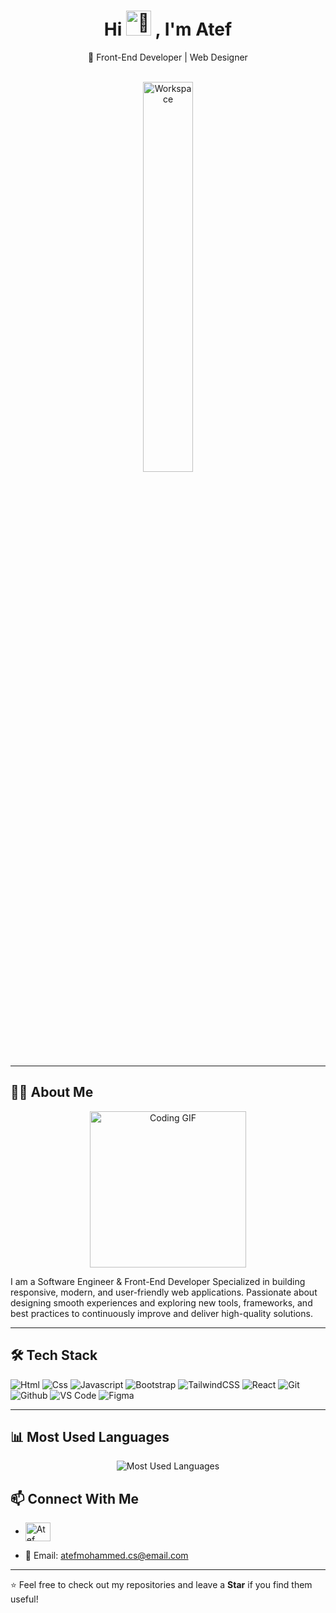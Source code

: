 <div align="center">
<h1 align="center">Hi <picture>
  <source srcset="https://fonts.gstatic.com/s/e/notoemoji/latest/1f44b_1f3fb/512.webp" type="image/webp">
  <img src="https://fonts.gstatic.com/s/e/notoemoji/latest/1f44b_1f3fb/512.gif" alt="👋" width="40" height="40">
</picture>, I'm Atef</h1> 

🚀 Front-End Developer | Web Designer  

<br>

<img src="https://github.com/SP-XD/SP-XD/blob/main/images/dev-working_rounded.gif?raw=true" alt="Workspace" width="40%"/>

</div>

---

## 👨‍💻 About Me
<div align="center">
<img  src="https://c.tenor.com/_DOBjnGspYAAAAAM/code-coding.gif" width="250" alt="Coding GIF" style="z-index:99;"/>
</div>

I am a  Software Engineer & Front-End Developer
Specialized in building responsive, modern, and user-friendly web applications. Passionate about designing smooth experiences and exploring new tools, frameworks, and best practices to continuously improve and deliver high-quality solutions.

---
## 🛠️ Tech Stack
![Html](https://img.shields.io/badge/HTML5-E34F26?style=flat&logo=html5&logoColor=white)
![Css](https://img.shields.io/badge/CSS3-1572B6?style=flat&logo=css3&logoColor=white)
![Javascript](https://img.shields.io/badge/JavaScript-323330?style=flat&logo=javascript&logoColor=F7DF1E)
![Bootstrap](https://img.shields.io/badge/Bootstrap-563D7C?style=flat&logo=bootstrap&logoColor=white)
![TailwindCSS](https://img.shields.io/badge/Tailwind_CSS-38B2AC?style=flat&logo=tailwind-css&logoColor=white)
![React](https://img.shields.io/badge/React-20232A?style=flat&logo=react&logoColor=61DAFB)
![Git](https://img.shields.io/badge/GIT-E44C30?style=flat&logo=git&logoColor=white)
![Github](https://img.shields.io/badge/GitHub-100000?style=flat&logo=github&logoColor=white)
![VS Code](https://img.shields.io/badge/Visual_Studio_Code-0078D4?style=flat&logo=visual%20studio%20code&logoColor=white)
![Figma](https://img.shields.io/badge/Figma-F24E1E?style=flat&logo=figma&logoColor=white)

---
## 📊 Most Used Languages
<p align="center">
  <img src="https://github-readme-stats.vercel.app/api/top-langs/?username=Atef-mohamed&layout=compact&theme=tokyonight" alt="Most Used Languages" />
</p>


## 📫 Connect With Me
- <a href="https://www.linkedin.com/in/atefmohamed0?utm_source=share&utm_campaign=share_via&utm_content=profile&utm_medium=ios_app" target="blank"><img align="center" src="https://raw.githubusercontent.com/rahuldkjain/github-profile-readme-generator/master/src/images/icons/Social/linked-in-alt.svg" alt="Atef Mohamed" height="30" width="40" /></a>

- 📧 Email: atefmohammed.cs@email.com  

---

⭐️ Feel free to check out my repositories and leave a **Star** if you find them useful!
